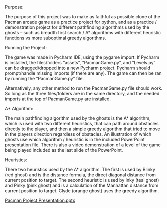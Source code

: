 
Purpose: 

The purpose of this project was to make as faithful as possible clone of the Pacman arcade game as a practice project for python, and as a practice / demonstration project for different pathfinding algorithms used by the ghosts – such as breadth first search / A* algorithms with different heuristic functions vs more suboptimal greedy algorithms. 


Running the Project:

The game was made in Pycharm IDE, using the pygame import. If Pycharm is installed, the files/folders “assets”, “PacmanGame.py”, and “Levels.py” can be dragged/dropped into a new Pycharm project. Pycharm should prompt/handle missing imports (if there are any). The game can then be ran by running the “PacmanGame.py” file.

Alternatively, any other method to run the PacmanGame.py file should work. So long as the three files/folders are in the same directory, and the needed imports at the top of PacmanGame.py are installed.


A* Algorithm:

The main pathfinding algorithm used by the ghosts is the A* algorithm, which is used with two different heuristics, that can path around obstacles directly to the player, and then a simple greedy algorithm that tried to move in the players direction regardless of obstacles. An illustration of which ghosts use which algorithm / heuristic is in the included PowerPoint presentation file. There is also a video demonstration of a level of the game being played included as the last slide of the PowerPoint.

Heuristics:

There two heuristics used by the A* algorithm. The first is used by Blinky (red ghost) and is the distance formula, the direct diagonal distance from current position to target. The second heuristic is used by Inky (teal ghost) and Pinky (pink ghost) and is a calculation of the Manhattan distance from current position to target. Clyde (orange ghost) uses the greedy algorithm.


[Pacman Project Presentation.pptx](https://github.com/user-attachments/files/16789961/Pacman.Project.Presentation.pptx)
